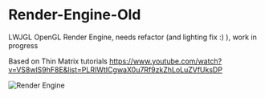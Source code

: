 # Render-Engine-Old

LWJGL OpenGL Render Engine, needs refactor (and lighting fix :) ), work in progress 

Based on Thin Matrix tutorials 
https://www.youtube.com/watch?v=VS8wlS9hF8E&list=PLRIWtICgwaX0u7Rf9zkZhLoLuZVfUksDP

![Render Engine](https://i.imgur.com/BNylrVO.png)
